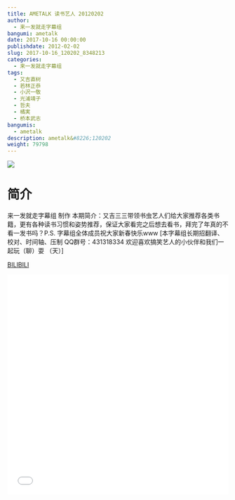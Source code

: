 ```yaml
---
title: AMETALK 读书艺人 20120202
author: 
  - 来一发就走字幕组
bangumi: ametalk
date: 2017-10-16 00:00:00
publishdate: 2012-02-02
slug: 2017-10-16_120202_8348213
categories: 
  - 来一发就走字幕组
tags: 
  - 又吉直树
  - 若林正恭
  - 小沢一敬
  - 光浦靖子
  - 哲夫
  - 橘実
  - 桥本武志
bangumis: 
  - ametalk
description: ametalk&#8226;120202
weight: 79798
---
```


![](https://i.imgur.com/4YAFjRI.jpg)

# 简介  
来一发就走字幕组 制作 本期简介：又吉三三带领书虫艺人们给大家推荐各类书籍，更有各种读书习惯和姿势推荐，保证大家看完之后想去看书，拜完了年真的不看一发书吗？P.S. 字幕组全体成员祝大家新春快乐www [本字幕组长期招翻译、校对、时间轴、压制   QQ群号：431318334 欢迎喜欢搞笑艺人的小伙伴和我们一起玩（聊）耍 （天）]

  [BILIBILI](https://www.bilibili.com/video/av8348213/)


<div class="vcontainer">  <iframe class='video' src="//www.bilibili.com/html/html5player.html?cid=13739917&aid=8348213" width="100%" height="500" frameborder="0" allowfullscreen="allowfullscreen"></iframe></div>
